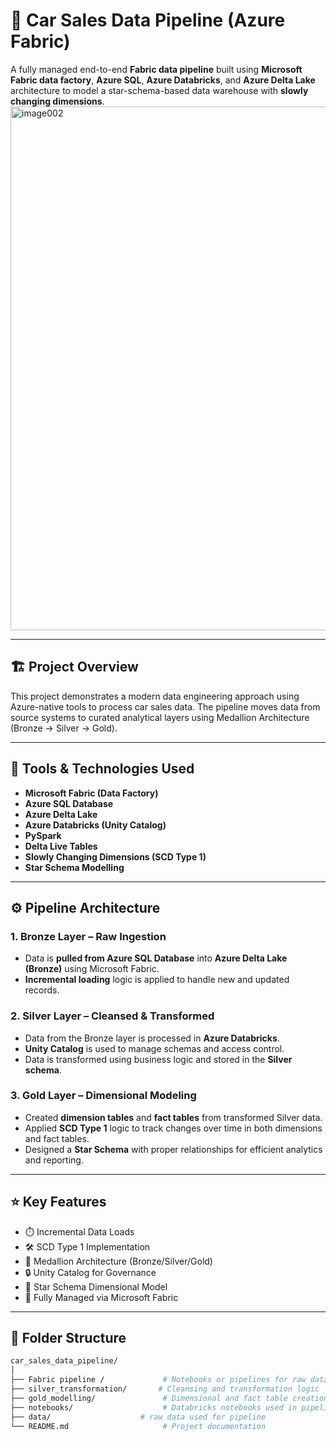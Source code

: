 # 🚗 Car Sales Data Pipeline (Azure Fabric)

A fully managed end-to-end **Fabric data pipeline** built using **Microsoft Fabric data factory**, **Azure SQL**, **Azure Databricks**, and **Azure Delta Lake** architecture to model a star-schema-based data warehouse with **slowly changing dimensions**.
<img width="838" alt="image002" src="https://github.com/user-attachments/assets/139007d0-6d18-4f4b-9d38-8214a8e975d4" />


---

## 🏗️ Project Overview

This project demonstrates a modern data engineering approach using Azure-native tools to process car sales data. The pipeline moves data from source systems to curated analytical layers using Medallion Architecture (Bronze → Silver → Gold).

---

## 🔧 Tools & Technologies Used

- **Microsoft Fabric (Data Factory)**
- **Azure SQL Database**
- **Azure Delta Lake**
- **Azure Databricks (Unity Catalog)**
- **PySpark**
- **Delta Live Tables**
- **Slowly Changing Dimensions (SCD Type 1)**
- **Star Schema Modelling**

---

## ⚙️ Pipeline Architecture

### 1. **Bronze Layer – Raw Ingestion**
- Data is **pulled from Azure SQL Database** into **Azure Delta Lake (Bronze)** using Microsoft Fabric.
- **Incremental loading** logic is applied to handle new and updated records.

### 2. **Silver Layer – Cleansed & Transformed**
- Data from the Bronze layer is processed in **Azure Databricks**.
- **Unity Catalog** is used to manage schemas and access control.
- Data is transformed using business logic and stored in the **Silver schema**.

### 3. **Gold Layer – Dimensional Modeling**
- Created **dimension tables** and **fact tables** from transformed Silver data.
- Applied **SCD Type 1** logic to track changes over time in both dimensions and fact tables.
- Designed a **Star Schema** with proper relationships for efficient analytics and reporting.

---

## ⭐ Key Features

- ⏱️ Incremental Data Loads
- 🛠️ SCD Type 1 Implementation
- 🧱 Medallion Architecture (Bronze/Silver/Gold)
- 🔒 Unity Catalog for Governance
- 💫 Star Schema Dimensional Model
- 🧩 Fully Managed via Microsoft Fabric

---

## 📂 Folder Structure

```bash
car_sales_data_pipeline/
│
├── Fabric pipeline /             # Notebooks or pipelines for raw data load
├── silver_transformation/       # Cleansing and transformation logic
├── gold_modelling/               # Dimensional and fact table creation
├── notebooks/                    # Databricks notebooks used in pipeline
├── data/                    # raw data used for pipeline
└── README.md                     # Project documentation
